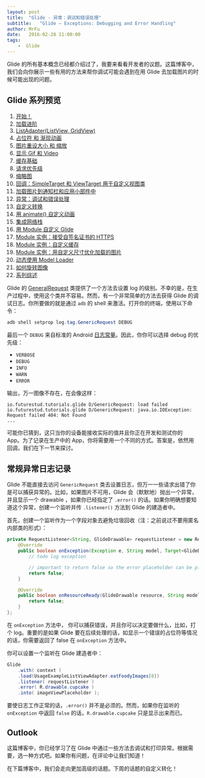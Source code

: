 ```yaml
---
layout: post
title:  "Glide - 异常：调试和错误处理"
subtitle:   "Glide — Exceptions: Debugging and Error Handling"
author: MrFu
date:   2016-02-28 11:00:00
tags:
    -  Glide
---
```


Glide 的所有基本概念已经都介绍过了，我要来看看开发者的议题。这篇博客中，我们会向你展示一些有用的方法来帮你调试可能会遇到在用 Glide 去加载图片的时候可能出现的问题。

## Glide 系列预览

1. [开始！](http://mrfu.me/2016/02/27/Glide_Getting_Started/)
2. [加载进阶](http://mrfu.me/2016/02/27/Glide_Advanced_Loading/)
3. [ListAdapter(ListView, GridView)](http://mrfu.me/2016/02/27/Glide_ListAdapter_(ListView,_GridView)/)
4. [占位符 和 渐现动画](http://mrfu.me/2016/02/27/Glide_Placeholders_&_Fade_Animations/)
5. [图片重设大小 和 缩放](http://mrfu.me/2016/02/27/Glide_Image_Resizing_&_Scaling/)
6. [显示 Gif 和 Video](http://mrfu.me/2016/02/27/Glide_Displaying_Gifs_&_Videos/)
7. [缓存基础](http://mrfu.me/2016/02/27/Glide_Caching_Basics/)
8. [请求优先级](http://mrfu.me/2016/02/27/Glide_Request_Priorities/)
9. [缩略图](http://mrfu.me/2016/02/27/Glide_Thumbnails/)
10. [回调：SimpleTarget 和 ViewTarget 用于自定义视图类](http://mrfu.me/2016/02/27/Glide_Callbacks_SimpleTarget_and_ViewTarget_for_Custom_View_Classes/)
11. [加载图片到通知栏和应用小部件中](http://mrfu.me/2016/02/27/Glide_Loading_Images_into_Notifications_and_AppWidgets/)
12. [异常：调试和错误处理](http://mrfu.me/2016/02/28/Glide_Exceptions-_Debugging_and_Error_Handling/)
13. [自定义转换](http://mrfu.me/2016/02/28/Glide_Custom_Transformations/)
14. [用 animate() 自定义动画](http://mrfu.me/2016/02/28/Glide_Custom_Animations_with_animate()/)
15. [集成网络栈](http://mrfu.me/2016/02/28/Glide_Integrating_Networking_Stacks/)
16. [用 Module 自定义 Glide](http://mrfu.me/2016/02/28/Glide_Customize_Glide_with_Modules/)
17. [Module 实例：接受自签名证书的 HTTPS](http://mrfu.me/2016/02/28/Glide_Module_Example_Accepting_Self-Signed_HTTPS_Certificates/)
18. [Module 实例：自定义缓存](http://mrfu.me/2016/02/28/Glide_Module_Example_Customize_Caching/)
19. [Module 实例：用自定义尺寸优化加载的图片](http://mrfu.me/2016/02/28/Glide_Module_Example_Optimizing/)
20. [动态使用 Model Loader](http://mrfu.me/2016/02/28/Glide_Dynamically_Use_Model_Loaders/)
21. [如何旋转图像](http://mrfu.me/2016/02/28/Glide_How_to_Rotate_Images/)
22. [系列综述](http://mrfu.me/2016/02/28/Glide_Series_Roundup/)

Glide 的 [GeneralRequest](http://bumptech.github.io/glide/javadocs/340/com/bumptech/glide/request/GenericRequest.html) 类提供了一个方法去设置 log 的级别。不幸的是，在生产过程中，使用这个类并不容易。然而，有一个非常简单的方法去获得 Glide 的调试日志。你所要做的就是通过 `adb` 的 shell 来激活。打开你的终端，使用以下命令：

```java
adb shell setprop log.tag.GenericRequest DEBUG  
```

最后一个 `DEBUG` 来自标准的 Android [日志常量](http://developer.android.com/intl/zh-cn/reference/android/util/Log.html)。因此，你你可以选择 debug 的优先级：

* `VERBOSE`
* `DEBUG`
* `INFO`
* `WARN`
* `ERROR`

输出，万一图像不存在，在会像这样：

```
io.futurestud.tutorials.glide D/GenericRequest: load failed  
io.futurestud.tutorials.glide D/GenericRequest: java.io.IOException: Request failed 404: Not Found  
...
```

可能你已猜到，这只当你的设备能接收实际的值并且你正在开发和测试你的 App。为了记录在生产中的 App，你将需要用一个不同的方式。答案是，依然用回调，我们在下一节来探讨。

## 常规异常日志记录

Glide 不能直接去访问 `GenericRequest` 类去设置日志，但万一一些请求出错了你是可以捕获异常的。比如，如果图片不可用，Glide 会（默默地）抛出一个异常，并且显示一个 drawable ，如果你已经指定了 `.error()` 的话。如果你明确想要知道这个异常，创建一个监听并传 `.listener()` 方法到 Glide 的建造者中。

首先，创建一个监听作为一个字段对象去避免垃圾回收（注：之前说过不要用匿名内部类的形式）：

```java
private RequestListener<String, GlideDrawable> requestListener = new RequestListener<String, GlideDrawable>() {  
    @Override
    public boolean onException(Exception e, String model, Target<GlideDrawable> target, boolean isFirstResource) {
        // todo log exception

        // important to return false so the error placeholder can be placed
        return false;
    }

    @Override
    public boolean onResourceReady(GlideDrawable resource, String model, Target<GlideDrawable> target, boolean isFromMemoryCache, boolean isFirstResource) {
        return false;
    }
};
```

在 `onException` 方法中， 你可以捕获错误，并且你可以决定要做什么，比如，打个 log。重要的是如果 Glide 要在后续处理的话，如显示一个错误的占位符等情况的话，你需要返回了 false 在 `onException` 方法中。

你可以设置一个监听在 Glide 建造者中：

```java
Glide  
    .with( context )
    .load(UsageExampleListViewAdapter.eatFoodyImages[0])
    .listener( requestListener )
    .error( R.drawable.cupcake )
    .into( imageViewPlaceholder );
```

要使日志工作正常的话，`.error()` 并不是必须的。然而，如果你在监听的 `onException` 中返回 `false` 的话，`R.drawable.cupcake` 只是显示出来而已。

## Outlook

这篇博客中，你已经学习了在 Glide 中通过一些方法去调试和打印异常。根据需要，选一种方式吧。如果你有问题，在评论中让我们知道！

在下篇博客中，我们会走向更加高级的话题。下周的话题的自定义转化！